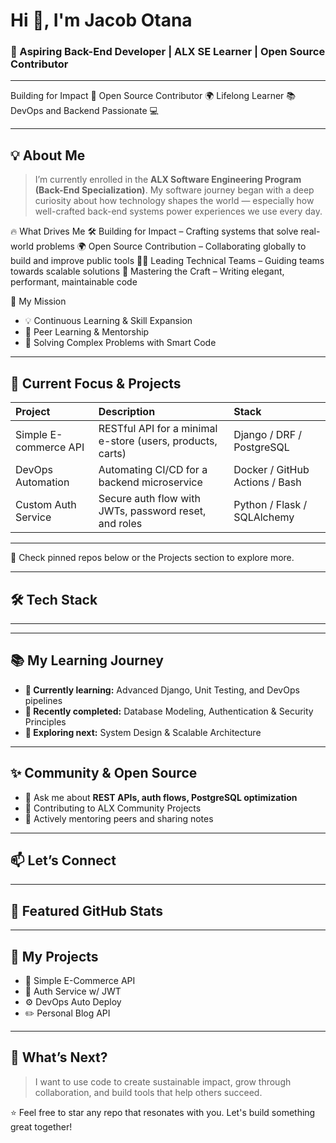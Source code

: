 # Hi 👋, I'm Jacob Otana
### 🚀 Aspiring Back-End Developer | ALX SE Learner | Open Source Contributor

---

Building for Impact 🚀
Open Source Contributor 🌍
Lifelong Learner 📚
DevOps and Backend Passionate 💻

---

## 💡 About Me

> I’m currently enrolled in the **ALX Software Engineering Program (Back-End Specialization)**. My software journey began with a deep curiosity about how technology shapes the world — especially how well-crafted back-end systems power experiences we use every day.

🔥 What Drives Me
🛠️ Building for Impact – Crafting systems that solve real-world problems
🌍 Open Source Contribution – Collaborating globally to build and improve public tools
👨‍💻 Leading Technical Teams – Guiding teams towards scalable solutions
🧠 Mastering the Craft – Writing elegant, performant, maintainable code

🎯 My Mission
* 💡 Continuous Learning & Skill Expansion
* 🤝 Peer Learning & Mentorship
* 🔧 Solving Complex Problems with Smart Code

---

## 🚧 Current Focus & Projects

| Project              | Description                                       | Stack                         |
| :------------------- | :------------------------------------------------ | :---------------------------- |
| Simple E-commerce API | RESTful API for a minimal e-store (users, products, carts) | Django / DRF / PostgreSQL     |
| DevOps Automation    | Automating CI/CD for a backend microservice     | Docker / GitHub Actions / Bash |
| Custom Auth Service  | Secure auth flow with JWTs, password reset, and roles | Python / Flask / SQLAlchemy   |

---

🧪 Check pinned repos below or the Projects section to explore more.

---

## 🛠️ Tech Stack

---

---

## 📚 My Learning Journey

* **📘 Currently learning:** Advanced Django, Unit Testing, and DevOps pipelines
* **📗 Recently completed:** Database Modeling, Authentication & Security Principles
* **🧠 Exploring next:** System Design & Scalable Architecture

---

## ✨ Community & Open Source

* 💬 Ask me about **REST APIs, auth flows, PostgreSQL optimization**
* 🌱 Contributing to ALX Community Projects
* 🎯 Actively mentoring peers and sharing notes

---

## 📫 Let’s Connect

---

## 🧰 Featured GitHub Stats

---

## 💼 My Projects

* 🔗 Simple E-Commerce API
* 🔐 Auth Service w/ JWT
* ⚙️ DevOps Auto Deploy
* ✏️ Personal Blog API

---

## 🧭 What’s Next?

> I want to use code to create sustainable impact, grow through collaboration, and build tools that help others succeed.

⭐️ Feel free to star any repo that resonates with you. Let's build something great together!
